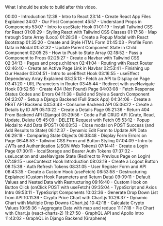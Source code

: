 What I should be able to build after this video.

00:00 - Introduction
12:38 - Intro to React
23:14 - Create React App Files Explained
34:07 - Our First Component
45:57 - Understand Props in Components
53:07 - Intro to useState Hook
01:01:19 - Install Tailwind CSS for React
01:08:29 - Styling React with Tailwind CSS Classes
01:17:58 - Map through State Array (Loop)
01:28:38 - Create a Popup Modal with React Bootstrap
01:35:20 - Create and Style HTML Form
01:45:03 - Profile Form Data in Modal
01:52:32 - Update Parent Component State in Child Component
02:05:25 - How to Push to State Array
02:18:52 - Pass a Component to Props
02:25:27 - Create a Navbar with Tailwind CSS
02:34:13 - Pages and props.children
02:41:04 - Routing with React Router
02:46:40 - Create an Active Page Link in Navbar
02:53:41 - Finishing up Our Header
03:04:51 - Intro to useEffect Hook
03:16:55 - useEffect Dependency Array Explained
03:25:13 - Fetch an API to Display on Page
03:41:20 - URL Parameters in Router
03:45:44 - Redirect with useNavigate Hook
03:52:58 - Create 404 (Not Found) Page
04:03:08 - Fetch Response Status Codes and Errors 
04:11:38 - Build and Style a Search Component 
04:23:07 - Setup a Django Backend (Full Stack App)
04:34:06 - Create a REST API Backend
04:53:43 - Consume Backend API
05:06:22 - Create a Details by ID API
05:13:22 - Create a Details Page
05:21:36 - Return 404 From Backend API (Django)
05:29:56 - Code a Full CRUD API (Crate, Read, Update, Delete
05:45:09 - DELETE Request with Fetch
05:53:12 - Popup Modal to Add Data (POST)
06:03:53 - Close modal on POST Success (and Add Results to State)
06:12:37 - Dynamic Edit Form to Update API Data
06:29:18 - Comparing State Objects
06:38:48 - Display Form Errors on Page
06:48:53 - Tailwind CSS Form and Button Styling
07:04:09 - Intro to JWTs and Authentication (JSON Web Tokens)
07:14:41 - Create a Login Page
07:30:11 - localStorage and Bearer Auth Tokens
07:37:32 - useLocation and useNavigate State (Redirect to Previous Page on Login)
07:49:15 - useContexct Hook Introduction
08:03:19 - Create a Logout Button
08:15:38 - Auth Refresh Tokens
08:31:05 - User Register Form and API
08:43:35 - Create a Custom Hook (useFetch)
08:53:58 - Destructuring Explained (Custom Hook Parameters and Return Data)
09:09:11 - Default Values and Nested Data with Restructuring
09:16:40 - Custom Hook on Button Click (onClick POST with useFetch)
09:35:04 - TypeScript and Axios Intro
09:53:11 - TypeScript Components
10:02:36 - Generate Drop Down List from API
10:11:36 - Crypto Price Chart with Chart.js
10:26:37 - Dynamic Chart with Multiple Drop Downs (Chart.js)
10:42:18 - Calculate Crypto Values
10:55:36 - Aggregate Data with map and reduce
11:17:18 - Pie Chart with Chart.js (react-charts-2)
11:27:50 - GraphQL API and Apollo Intro
11:43:02 - GraphQL in Django Backend (Graphene)
